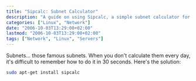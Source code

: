 ```yaml
---
title: "Sipcalc: Subnet Calculator"
description: "A guide on using Sipcalc, a simple subnet calculator for Linux."
categories: ["Linux", "Network"]
date: "2006-10-03T13:29:00+02:00"
lastmod: "2006-10-03T13:29:00+02:00"
tags: ["Network", "Linux", "Servers"]
---
```


Subnets... those famous subnets. When you don't calculate them every day, it's difficult to remember how to do it in 30 seconds. Here's the solution:

```bash
sudo apt-get install sipcalc
```
